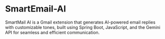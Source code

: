 # SmartEmail-AI
SmartMail AI is a Gmail extension that generates AI-powered email replies with customizable tones, built using Spring Boot, JavaScript, and the Gemini API for seamless and efficient communication.
